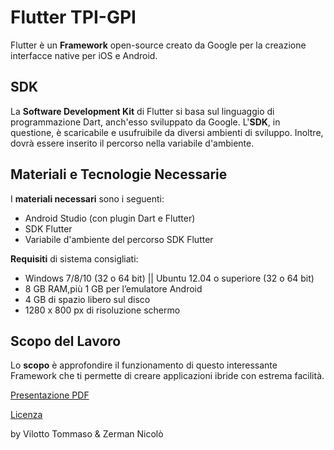 # Flutter TPI-GPI
Flutter è un **Framework** open-source creato da Google per la creazione interfacce native per iOS e Android.

## SDK
La **Software Development Kit** di Flutter si basa sul linguaggio di programmazione Dart, anch'esso sviluppato da Google.
L'**SDK**, in questione, è scaricabile e usufruibile da diversi ambienti di sviluppo. 
Inoltre, dovrà essere inserito il percorso nella variabile d'ambiente.

## Materiali e Tecnologie Necessarie
I **materiali necessari** sono i seguenti:
* Android Studio (con plugin Dart e Flutter) 
* SDK Flutter 
* Variabile d'ambiente del percorso SDK Flutter 

**Requisiti** di sistema consigliati:
* Windows 7/8/10 (32 o 64 bit)  || Ubuntu 12.04 o superiore (32 o 64 bit)
* 8 GB RAM,più 1 GB per l’emulatore Android
* 4 GB di spazio libero sul disco
* 1280 x 800 px di risoluzione schermo

## Scopo del Lavoro
Lo **scopo** è approfondire il funzionamento di questo interessante Framework che ti permette di creare applicazioni ibride con estrema facilità.

[Presentazione PDF](flutterPresentazione.pdf)

[Licenza](LICENSE)

by Vilotto Tommaso & Zerman Nicolò
